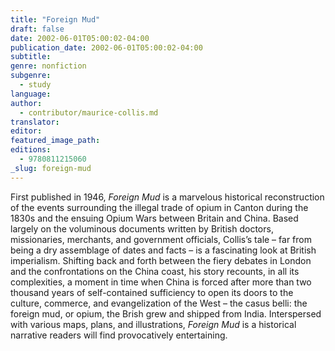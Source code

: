 ```yaml
---
title: "Foreign Mud"
draft: false
date: 2002-06-01T05:00:02-04:00
publication_date: 2002-06-01T05:00:02-04:00
subtitle:
genre: nonfiction
subgenre:
  - study
language:
author:
  - contributor/maurice-collis.md
translator:
editor:
featured_image_path:
editions:
  - 9780811215060
_slug: foreign-mud
---
```


First published in 1946, _Foreign Mud_ is a marvelous historical reconstruction of the events surrounding the illegal trade of opium in Canton during the 1830s and the ensuing Opium Wars between Britain and China. Based largely on the voluminous documents written by British doctors, missionaries, merchants, and government officials, Collis’s tale – far from being a dry assemblage of dates and facts – is a fascinating look at British imperialism. Shifting back and forth between the fiery debates in London and the confrontations on the China coast, his story recounts, in all its complexities, a moment in time when China is forced after more than two thousand years of self-contained sufficiency to open its doors to the culture, commerce, and evangelization of the West – the casus belli: the foreign mud, or opium, the Brish grew and shipped from India. Interspersed with various maps, plans, and illustrations, _Foreign Mud_ is a historical narrative readers will find provocatively entertaining.

